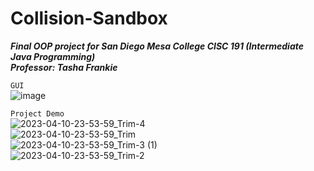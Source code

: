 # Collision-Sandbox
**_Final OOP project for San Diego Mesa College CISC 191 (Intermediate Java Programming)_** 
<br>
**_Professor: Tasha Frankie_** 
<br>

```GUI```
<br>
![image](https://user-images.githubusercontent.com/106414830/231078902-4a5a11d1-096b-439d-a65f-896bca10bd10.png)

```Project Demo```
<br>
![2023-04-10-23-53-59_Trim-_4_](https://user-images.githubusercontent.com/106414830/231084108-65f8703d-5b63-473e-a0d9-203179c5a2c3.gif)
<br>
![2023-04-10-23-53-59_Trim](https://user-images.githubusercontent.com/106414830/231083813-a5570f38-5f6c-4d80-872e-45a2c7e3ba09.gif)
<br>
![2023-04-10-23-53-59_Trim-_3_ (1)](https://user-images.githubusercontent.com/106414830/231084152-4add982a-a133-4ac8-b45c-91dd53572b19.gif)
<br>
![2023-04-10-23-53-59_Trim-_2_](https://user-images.githubusercontent.com/106414830/231084183-98cc4ce1-df41-4870-bd19-779bc3af13b5.gif)
